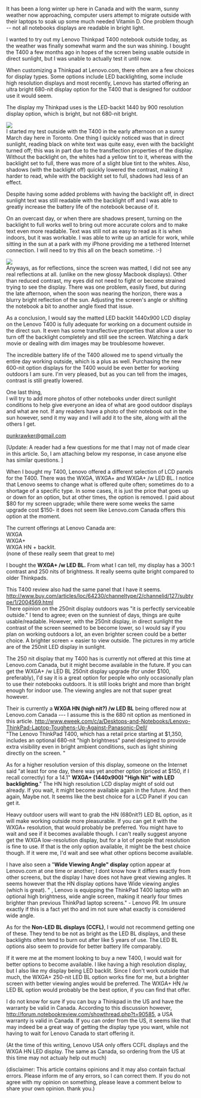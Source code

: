 It has been a long winter up here in Canada and with the warm, sunny weather now approaching, computer users attempt to migrate outside with their laptops to soak up some much needed Vitamin D. One problem though -- not all notebooks displays are readable in bright light.  
  
I wanted to try out my Lenovo Thinkpad T400 notebook outside today, as the weather was finally somewhat warm and the sun was shining. I bought the T400 a few months ago in hopes of the screen being usable outside in direct sunlight, but I was unable to actually test it until now.  
  
When customizing a Thinkpad at Lenovo.com, there often are a few choices for display types. Some options include LED backlighting, some include high resolution displays and most recently, Lenovo has started offering an ultra bright 680-nit display option for the T400 that is designed for outdoor use it would seem.  
  
The display my Thinkpad uses is the LED-backit 1440 by 900 resolution display option, which is bright, but not 680-nit bright.  
  
[![](http://4.bp.blogspot.com/_kfv2ADnjgQg/ScFtKjYKX8I/AAAAAAAADyE/J_2yQ_JkR3s/s400/Image1.png)](http://4.bp.blogspot.com/_kfv2ADnjgQg/ScFtKjYKX8I/AAAAAAAADyE/J_2yQ_JkR3s/s1600-h/Image1.png)  
I started my test outside with the T400 in the early afternoon on a sunny March day here in Toronto. One thing I quickly noticed was that in direct sunlight, reading black on white text was quite easy, even with the backlight turned off; this was in part due to the transflection properties of the display. Without the backlight on, the whites had a yellow tint to it, whereas with the backlight set to full, there was more of a slight blue tint to the whites. Also, shadows (with the backlight off) quickly lowered the contrast, making it harder to read, while with the backlight set to full, shadows had less of an effect.  
  
Despite having some added problems with having the backlight off, in direct sunlight text was still readable with the backlight off and I was able to greatly increase the battery life of the notebook because of it.  
  
On an overcast day, or when there are shadows present, turning on the backlight to full works well to bring out more accurate colors and to make text even more readable. Text was still not as easy to read as it is when indoors, but it was workable. I was able to write up an article for work, while sitting in the sun at a park with my iPhone providing me a tethered Internet connection. I will need to try this all on the beach sometime. :-)  
  
[![](http://2.bp.blogspot.com/_kfv2ADnjgQg/ScFx_UN9KdI/AAAAAAAADyM/TYuaDeiPD7U/s400/Img_0494.jpg)](http://2.bp.blogspot.com/_kfv2ADnjgQg/ScFx_UN9KdI/AAAAAAAADyM/TYuaDeiPD7U/s1600-h/Img_0494.jpg)  
Anyways, as for reflections, since the screen was matted, I did not see any real reflections at all. (unlike on the new glossy Macbook displays). Other than reduced contrast, my eyes did not need to fight or become strained trying to see the display. There was one problem, easily fixed, but during the late afternoon, when the soon was nearing the horizon, there was a blurry bright reflection of the sun. Adjusting the screen's angle or shifting the notebook a bit to another angle fixed that issue.  
  
As a conclusion, I would say the matted LED backlit 1440x900 LCD display on the Lenovo T400 is fully adequate for working on a document outside in the direct sun. It even has some transflective properties that allow a user to turn off the backlight completely and still see the screen. Watching a dark movie or dealing with dim images may be troublesome however.  
  
The incredible battery life of the T400 allowed me to spend virtually the entire day working outside, which is a plus as well. Purchasing the new 600-nit option displays for the T400 would be even better for working outdoors I am sure. I'm very pleased, but as you can tell from the images, contrast is still greatly lowered.  
  
One last thing,  
I will try to add more photos of other notebooks under direct sunlight conditions to help give everyone an idea of what are good outdoor displays and what are not. If any readers have a photo of their notebook out in the sun however, send it my way and I will add it to the site, along with all the others I get.  
  
punkrawker@gmail.com  
  
  
[Update: A reader had a few questions for me that I may not of made clear in this article. So, I am attaching below my response, in case anyone else has similar questions. ]  
  
  
 When I bought my T400, Lenovo offered a different selection of LCD panels for the T400. There was the WXGA, WXGA+ and WXGA+ /w LED BL. I notice that Lenovo seems to change what is offered quite often; sometimes do to a shortage of a specific type. In some cases, it is just the price that goes up or down for an option, but at other times, the option is removed. I paid about $80 for my screen upgrade; while there were some weeks the same upgrade cost $150- it does not seem like Lenovo.com Canada offers this option at the moment.  
  
 The current offerings at Lenovo Canada are:  
 WXGA  
 WXGA+  
 WXGA HN + backlit.  
 (none of these really seem that great to me)  
  
  
 I bought the **WXGA+ /w LED BL.** From what I can tell, my display has a 300:1 contrast and 250 nits of brightness. It really seems quite bright compared to older Thinkpads.  
  
 This T400 review also had the same panel that I have it seems.  
 <http://www.buy.com/articles/loc/64230/channeltype/2/channelid/127/subtype/1/2004569.html>  
 There opinion on the 250nit display outdoors was "it is perfectly serviceable outside." I tend to agree; even on the sunniest of days, things are quite usable/readable. However, with the 250nit display, in direct sunlight the contrast of the screen seemed to be become lower, so I would say if you plan on working outdoors a lot, an even brighter screen could be a better choice. A brighter screen = easier to view outside. The pictures in my article are of the 250nit LED display in sunlight.  
  
The 250 nit display that my T400 has is currently not offered at this time at Lenovo.com Canada, but it might become available in the future. If you can get the WXGA+ /w LED BL 250nit display upgrade (for under $100, preferably), I'd say it is a great option for people who only occasionally plan to use their notebooks outdoors. It is still looks bright and more than bright enough for indoor use. The viewing angles are not that super great however.  
  
  
Their is currently a **WXGA HN (high nit?) /w LED BL** being offered now at Lenovo.com Canada --- I assume this is the 680 nit option as mentioned in this article. <http://www.eweek.com/c/a/Desktops-and-Notebooks/Lenovo-ThinkPad-Laptop-Toughens-Up-Against-Panasonic-Dell/>  
"The Lenovo ThinkPad T400, which has a retail price starting at $1,350, includes an optional 680-nit "high brightness" panel designed to provide extra visibility even in bright ambient conditions, such as light shining directly on the screen. "   
  
As for a higher resolution version of this display, someone on the Internet said "at least for one day, there was yet another option (priced at $150, if I recall correctly) for a 14.1" **WXGA+ (1440x900) "High Nit" with LED backlighting**." The HN high resolution LCD display might of sold out already. If you wait, it might become available again in the future. And then again, Maybe not. It seems like the best choice for a LCD Panel if you can get it.  
  
 Heavy outdoor users will want to grab the HN (680nit?) LED BL option, as it will make working outside more pleasurable. If you can get it with the WXGA+ resolution, that would probably be preferred. You might have to wait and see if it becomes available though. I can't really suggest anyone get the WXGA low-resolution display, but for a lot of people that resolution is fine to use. If that is the only option available, it might be the best choice though. If it were me, I'd wait and see what other options become available.  
  
  
 I have also seen a "**Wide Viewing Angle" display** option appear at Lenovo.com at one time or another; I dont know how it differs exactly from other screens, but the display I have does not have great viewing angles. It seems however that the HN display options have Wide viewing angles (which is great). " , Lenovo is equipping the ThinkPad T400 laptop with an optional high brightness, wide angle screen, making it nearly four times brighter than previous ThinkPad laptop screens." - Lenovo PR. Im unsure exactly if this is a fact yet tho and im not sure what exactly is considered wide angle.  
  
 As for the **Non-LED BL displays (CCFL)**, I would not recommend getting one of these. They tend to be not as bright as the LED BL displays, and these backlights often tend to burn out after like 5 years of use. The LED BL options also seem to provide for better battery life comparably.  
  
   
If it were me at the moment looking to buy a new T400, I would wait for better options to become available. I like having a high resolution display, but I also like my display being LED backlit. Since I don't work outside that much, the WXGA+ 250-nit LED BL option works fine for me, but a brighter screen with better viewing angles would be preferred. The WXGA+ HN /w LED BL option would probably be the best option, if you can find that offer.  
   
  
 I do not know for sure if you can buy a Thinkpad in the US and have the warranty be valid in Canada. According to this discussion however, <http://forum.notebookreview.com/showthread.php?t=90585>, a USA warranty is valid in Canada. If you can order from the US, it seems like that may indeed be a great way of getting the display type you want, while not having to wait for Lenovo Canada to start offering it.  
  
(At the time of this writing, Lenovo USA only offers CCFL displays and the WXGA HN LED display. The same as Canada, so ordering from the US at this time may not actualy help out much)  
  
(disclaimer: This article contains opinions and it may also contain factual errors. Please inform me of any errors, so I can correct them. If you do not agree with my opinion on something, please leave a comment below to share your own opinion. thank you.)